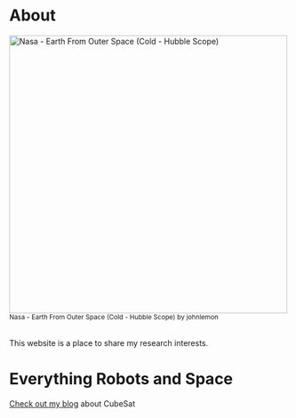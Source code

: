 # About 
<img src="https://live.staticflickr.com/80/263411081_f2e97d0cf6.jpg" alt="Nasa - Earth From Outer Space (Cold - Hubble Scope)" style ="display: block;" width="500" height="500" />
<sup>Nasa - Earth From Outer Space (Cold - Hubble Scope) by johnlemon</sup>  
<br><br>
  
<p> This website is a place to share my research interests. </p>
<h1> Everything Robots and Space </h1>

[Check out my blog](./blogpage.html) about CubeSat
